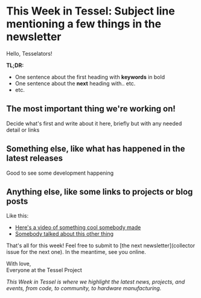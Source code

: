 # This Week in Tessel: Subject line mentioning a few things in the newsletter

Hello, Tesselators!

**TL;DR:**
* One sentence about the first heading with **keywords** in bold
* One sentence about the **next** heading with.. etc.
* etc.

## The most important thing we're working on!

Decide what's first and write about it here, briefly but with any needed detail or links

## Something else, like what has happened in the latest releases

Good to see some development happening

## Anything else, like some links to projects or blog posts

Like this:
* [Here's a video of something cool somebody made]()
* [Somebody talked about this other thing]()

That's all for this week! Feel free to submit to [the next newsletter](collector issue for the next one). In the meantime, see you online.

With love,<br/>
Everyone at the Tessel Project

*This Week in Tessel is where we highlight the latest news, projects, and events, from code, to community, to hardware manufacturing.*

